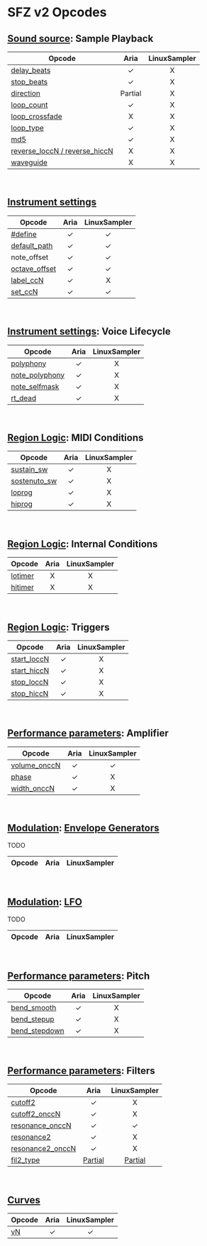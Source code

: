 ---
---
# SFZ v2 Opcodes

## [Sound source](/opcodes/categories#sound-source): Sample Playback

| Opcode                                                     |  Aria   | LinuxSampler |
| ---                                                        |  :---:  |    :---:     |
| [delay_beats](/opcodes/delay_beats)                        |    ✓    |      X       |
| [stop_beats](/opcodes/stop_beats)                          |    ✓    |      X       |
| [direction](/opcodes/direction)                            | Partial |      X       |
| [loop_count](/opcodes/loop_count)                          |    ✓    |      X       |
| [loop_crossfade](/opcodes/loop_crossfade)                  |    X    |      X       |
| [loop_type](/opcodes/loop_type)                            |    ✓    |      X       |
| [md5](/opcodes/md5)                                        |    ✓    |      X       |
| [reverse_loccN / reverse_hiccN](/opcodes/reverse_lo_hiccN) |    X    |      X       |
| [waveguide](/opcodes/waveguide)                            |    X    |      X       |

<br>

## [Instrument settings](/opcodes/categories#instrument-settings)

| Opcode                                                     |  Aria   | LinuxSampler |
| ---                                                        |  :---:  |    :---:     |
| [#define](/directives/define)                              |    ✓    |      ✓       |
| [default_path](/opcodes/default_path)                      |    ✓    |      ✓       |
| note_offset                                                |    ✓    |      ✓       |
| [octave_offset](/opcodes/octave_offset)                    |    ✓    |      ✓       |
| [label_ccN](/opcodes/label_ccN)                            |    ✓    |      X       |
| [set_ccN](/opcodes/set_ccN)                                |    ✓    |      ✓       |

<br>

## [Instrument settings](/opcodes/categories#instrument-settings): Voice Lifecycle

| Opcode                                                     |  Aria   | LinuxSampler |
| ---                                                        |  :---:  |    :---:     |
| [polyphony](/opcodes/polyphony)                            |    ✓    |      X       |
| [note_polyphony](/opcodes/note_polyphony)                  |    ✓    |      X       |
| [note_selfmask](/opcodes/note_selfmask)                    |    ✓    |      X       |
| [rt_dead](/opcodes/rt_dead)                                |    ✓    |      X       |

<br>

## [Region Logic](/opcodes/categories#region-logic): MIDI Conditions

| Opcode                                                     |  Aria   | LinuxSampler |
| ---                                                        |  :---:  |    :---:     |
| [sustain_sw](/opcodes/sustain_sw)                          |    ✓    |      X       |
| [sostenuto_sw](/opcodes/sostenuto_sw)                      |    ✓    |      X       |
| [loprog](/opcodes/lo_hiprog)                               |    ✓    |      X       |
| [hiprog](/opcodes/lo_hiprog)                               |    ✓    |      X       |

<br>

## [Region Logic](/opcodes/categories#region-logic): Internal Conditions

| Opcode                                                     |  Aria   | LinuxSampler |
| ---                                                        |  :---:  |    :---:     |
| [lotimer](/opcodes/lo_hitimer)                             |    X    |      X       |
| [hitimer](/opcodes/lo_hitimer)                             |    X    |      X       |

<br>

## [Region Logic](/opcodes/categories#region-logic): Triggers

| Opcode                                                     |  Aria   | LinuxSampler |
| ---                                                        |  :---:  |    :---:     |
| [start_loccN](/opcodes/start_lo_hiccN)                     |    ✓    |      X       |
| [start_hiccN](/opcodes/start_lo_hiccN)                     |    ✓    |      X       |
| [stop_loccN](/opcodes/stop_lo_hiccN)                       |    ✓    |      X       |
| [stop_hiccN](/opcodes/stop_lo_hiccN)                       |    ✓    |      X       |

<br>

## [Performance parameters](/opcodes/categories#performance-parameters): Amplifier

| Opcode                                                     |  Aria   | LinuxSampler |
| ---                                                        |  :---:  |    :---:     |
| [volume_onccN](/opcodes/volume)                            |    ✓    |      ✓       |
| [phase](/opcodes/phase)                                    |    ✓    |      X       |
| [width_onccN](/opcodes/width)                              |    ✓    |      X       |

<br>

## [Modulation](/opcodes/categories#modulation): [Envelope Generators](/types/envelope_generators)

TODO

| Opcode                                                     |  Aria   | LinuxSampler |
| ---                                                        |  :---:  |    :---:     |

<br>

## [Modulation](/opcodes/categories#modulation): [LFO](/types/lfo)

TODO

| Opcode                                                     |  Aria   | LinuxSampler |
| ---                                                        |  :---:  |    :---:     |

<br>

## [Performance parameters](/opcodes/categories#performance-parameters): Pitch

| Opcode                                                     |  Aria   | LinuxSampler |
| ---                                                        |  :---:  |    :---:     |
| [bend_smooth](/opcodes/bend_smooth)                        |    ✓    |      X       |
| [bend_stepup](/opcodes/bend_stepup)                        |    ✓    |      X       |
| [bend_stepdown](/opcodes/bend_stepdown)                    |    ✓    |      X       |

<br>

## [Performance parameters](/opcodes/categories#performance-parameters): Filters

| Opcode                                                     |  Aria   | LinuxSampler |
| ---                                                        |  :---:  |    :---:     |
| [cutoff2](/opcodes/cutoff2)                                |    ✓    |      X       |
| [cutoff2_onccN](/opcodes/cutoff2)                          |    ✓    |      X       |
| [resonance_onccN](/opcodes/resonance)                      |    ✓    |      ✓       |
| [resonance2](/opcodes/resonance2)                          |    ✓    |      X       |
| [resonance2_onccN](/opcodes/resonance2)                    |    ✓    |      X       |
| [fil2_type](/opcodes/fil2_type)|[Partial](fil2_type#players-support) | [Partial](fil2_type#players-support)|

<br>

## [Curves](/headers/curve)

| Opcode                                                     |  Aria   | LinuxSampler |
| ---                                                        |  :---:  |    :---:     |
| [vN](/headers/curve)                                       |    ✓    |      ✓       |
